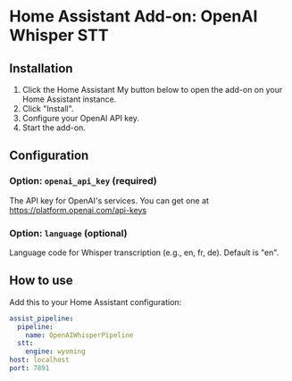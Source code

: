 # Home Assistant Add-on: OpenAI Whisper STT

## Installation

1. Click the Home Assistant My button below to open the add-on on your Home Assistant instance.
2. Click "Install".
3. Configure your OpenAI API key.
4. Start the add-on.

## Configuration

### Option: `openai_api_key` (required)

The API key for OpenAI's services. You can get one at https://platform.openai.com/api-keys

### Option: `language` (optional)

Language code for Whisper transcription (e.g., en, fr, de). Default is "en".

## How to use

Add this to your Home Assistant configuration:

```yaml
assist_pipeline:
  pipeline:
    name: OpenAIWhisperPipeline
  stt:
    engine: wyoming
host: localhost
port: 7891
```

